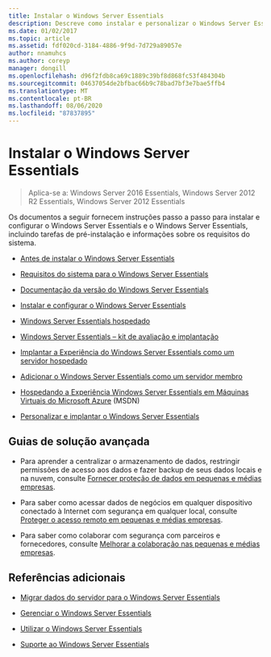 ```yaml
---
title: Instalar o Windows Server Essentials
description: Descreve como instalar e personalizar o Windows Server Essentials
ms.date: 01/02/2017
ms.topic: article
ms.assetid: fdf020cd-3184-4886-9f9d-7d729a89057e
author: nnamuhcs
ms.author: coreyp
manager: dongill
ms.openlocfilehash: d96f2fdb8ca69c1889c39bf8d868fc53f484304b
ms.sourcegitcommit: 04637054de2bfbac66b9c78bad7bf3e7bae5ffb4
ms.translationtype: MT
ms.contentlocale: pt-BR
ms.lasthandoff: 08/06/2020
ms.locfileid: "87837895"
---
```

# <a name="install-windows-server-essentials"></a>Instalar o Windows Server Essentials

>Aplica-se a: Windows Server 2016 Essentials, Windows Server 2012 R2 Essentials, Windows Server 2012 Essentials

Os documentos a seguir fornecem instruções passo a passo para instalar e configurar o Windows Server Essentials e o Windows Server Essentials, incluindo tarefas de pré-instalação e informações sobre os requisitos do sistema.

-   [Antes de instalar o Windows Server Essentials](Before-You-Install-Windows-Server-Essentials.md)

-   [Requisitos do sistema para o Windows Server Essentials](../get-started/system-requirements.md)

-   [Documentação da versão do Windows Server Essentials](../get-started/release-notes.md)

-   [Instalar e configurar o Windows Server Essentials](Install-and-Configure-Windows-Server-Essentials.md)

-   [Windows Server Essentials hospedado](Hosted-Windows-Server-Essentials.md)

-   [Windows Server Essentials – kit de avaliação e implantação](Assessment-and-Deployment-Kit-for-Windows-Server-Essentials.md)

-   [Implantar a Experiência do Windows Server Essentials como um servidor hospedado](Deploy-Windows-Server-Essentials-Experience-as-a-Hosted-Server.md)

-   [Adicionar o Windows Server Essentials como um servidor membro](Add-Windows-Server-Essentials-as-a-Member-Server.md)

-   [Hospedando a Experiência Windows Server Essentials em Máquinas Virtuais do Microsoft Azure](/previous-versions/azure/dn520828(v=azure.100)) (MSDN)

-   [Personalizar e implantar o Windows Server Essentials](Customize-and-Deploy-Windows-Server-Essentials.md)


## <a name="end-to-end-solution-guides"></a>Guias de solução avançada

-    Para aprender a centralizar o armazenamento de dados, restringir permissões de acesso aos dados e fazer backup de seus dados locais e na nuvem, consulte [Fornecer proteção de dados em pequenas e médias empresas](/previous-versions/orphan-topics/ws.11/dn582043(v=ws.11)).

-    Para saber como acessar dados de negócios em qualquer dispositivo conectado à Internet com segurança em qualquer local, consulte [Proteger o acesso remoto em pequenas e médias empresas](/previous-versions/windows/it-pro/solutions-guidance/dn629457(v=ws.11)).

-    Para saber como colaborar com segurança com parceiros e fornecedores, consulte [Melhorar a colaboração nas pequenas e médias empresas](/previous-versions/windows/it-pro/solutions-guidance/dn747893(v=ws.11)).

## <a name="additional-references"></a>Referências adicionais


-   [Migrar dados do servidor para o Windows Server Essentials](../migrate/Migrate-Server-Data-to-Windows-Server-Essentials.md)

-   [Gerenciar o Windows Server Essentials](../manage/Manage-Windows-Server-Essentials.md)

-   [Utilizar o Windows Server Essentials](../use/Use-Windows-Server-Essentials.md)

-   [Suporte ao Windows Server Essentials](../support/Support-Windows-Server-Essentials.md)